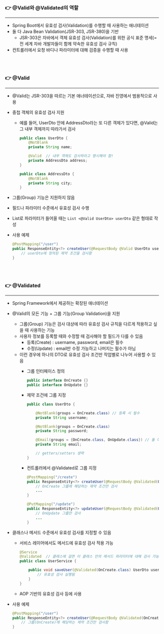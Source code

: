 ### 👉 @Valid와 @Validated의 역할

---

- Spring Boot에서 유효성 검사(Validation)를 수행할 때 사용하는 애너테이션
- 둘 다 Java Bean Validation(JSR-303, JSR-380)을 기반
    - JSR-303은 자바에서 객체 유효성 검사(Validation)를 위한 공식 표준 명세(= 전 세계 자바 개발자들이 함께 약속한 유효성 검사 규칙)
- 컨트롤러에서 요청 바디나 파라미터에 대해 검증을 수행할 때 사용
<br>
<br>

### 👉 @Valid

---

- @Valid는 JSR-303을 따르는 기본 애너테이션으로, 자바 진영에서 범용적으로 사용
- 중첩 객체의 유효성 검사 지원
    - 예를 들어, UserDto 안에 AddressDto라는 또 다른 객체가 있다면, @Valid는 그 내부 객체까지 따라가서 검사
        
        ```java
        public class UserDto {
            @NotBlank
            private String name;
        
            @Valid  // 내부 객체도 검사하라고 명시해야 함!
            private AddressDto address;
        }
        
        public class AddressDto {
            @NotBlank
            private String city;
        }
        ```
        
- 그룹(Group) 기능은 지원하지 않음
- 필드나 파라미터 수준에서 유효성 검사 수행
- List로 파라미터가 들어올 때는 `List <@Valid UserDto> userDto` 같은 형태로 작성
- 사용 예제
    
    ```java
    @PostMapping("/user")
    public ResponseEntity<?> createUser(@RequestBody @Valid UserDto userDto) {
        // userDto에 정의된 제약 조건을 검사함
    }
    ```
    <br>
    <br>
    

### 👉 @Validated

---

- Spring Framework에서 제공하는 확장된 애너테이션
- @Valid의 모든 기능 + 그룹 기능(Group Validation)을 지원
    - 그룹(Group) 기능은 검사 대상에 따라 유효성 검사 규칙을 다르게 적용하고 싶을 때 사용하는 기능
    - 사용자 정보를 등록할 때와 수정할 때 검사해야 할 필드가 다를 수 있음
        - 등록(Create) : username, password, email은 필수
        - 수정(Update) : email만 수정 가능하고 나머지는 필수가 아님
    - 이런 경우에 하나의 DTO로 유효성 검사 조건만 작업별로 나누어 사용할 수 있음
        - 그룹 인터페이스 정의
            
            ```java
            public interface OnCreate {}
            public interface OnUpdate {}
            ```
            
        - 제약 조건에 그룹 지정
            
            ```java
            public class UserDto {
            
                @NotBlank(groups = OnCreate.class) // 등록 시 필수
                private String username;
            
                @NotBlank(groups = OnCreate.class)
                private String password;
            
                @Email(groups = {OnCreate.class, OnUpdate.class}) // 둘 다 검사
                private String email;
            
                // getters/setters 생략
            }
            ```
            
        - 컨트롤러에서 @Validated로 그룹 지정
            
            ```java
            @PostMapping("/create")
            public ResponseEntity<?> createUser(@RequestBody @Validated(OnCreate.class) UserDto userDto) {
                // OnCreate 그룹에 해당하는 제약 조건만 검사
                ...
            }
            
            @PutMapping("/update")
            public ResponseEntity<?> updateUser(@RequestBody @Validated(OnUpdate.class) UserDto userDto) {
                // OnUpdate 그룹만 검사
                ...
            }
            ```
            
- 클래스나 메서드 수준에서 유효성 검사를 지정할 수 있음
    - 서비스 레이어에서도 메서드에 유효성 검사 적용 가능
        
        ```java
        @Service
        @Validated  // 클래스에 걸면 이 클래스 안의 메서드 파라미터에 대해 검사 가능
        public class UserService {
        
            public void saveUser(@Validated(OnCreate.class) UserDto userDto) {
                // 유효성 검사 실행됨
            }
        }
        ```
        
    - AOP 기반의 유효성 검사 등에 사용
- 사용 예제
    
    ```java
    @PostMapping("/user")
    public ResponseEntity<?> createUser(@RequestBody @Validated(OnCreate.class) UserDto userDto) {
        // 그룹(OnCreate)에 해당하는 제약 조건만 검사함
    }
    ```
